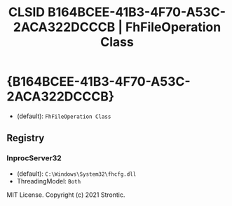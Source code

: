 ﻿---
title: "CLSID B164BCEE-41B3-4F70-A53C-2ACA322DCCCB | FhFileOperation Class"
excerpt: What is COM-Object CLSID B164BCEE-41B3-4F70-A53C-2ACA322DCCCB?
---

# {B164BCEE-41B3-4F70-A53C-2ACA322DCCCB}

* (default): `FhFileOperation Class`

## Registry


### InprocServer32

* (default): `C:\Windows\System32\fhcfg.dll`
* ThreadingModel: `Both`

MIT License. Copyright (c) 2021 Strontic.


